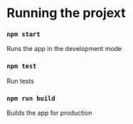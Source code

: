 # Running the projext

### `npm start`

Runs the app in the development mode

### `npm test`

Run tests

### `npm run build`

Builds the app for production
